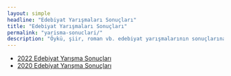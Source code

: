 ```yaml
---
layout: simple
headline: "Edebiyat Yarışmaları Sonuçları"
title: "Edebiyat Yarışmaları Sonuçları"
permalink: "yarisma-sonuclari/"
description: "Öykü, şiir, roman vb. edebiyat yarışmalarının sonuçlarına yıl-yıl bu sayfadan erişebilirsiniz"
---
```


<ul class='nav flex-column'>
   <li class='nav-item'>
      <a class='nav-link' href='/2022-yarisma-sonuclari/'>
         2022 Edebiyat Yarışma Sonuçları
      </a>
   </li>
   <li class='nav-item'>
      <a class='nav-link' href='/2020-yarisma-sonuclari/'>
         2020 Edebiyat Yarışma Sonuçları
      </a>
   </li>
</ul>